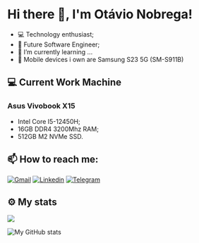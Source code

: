 # Hi there 👋, I'm Otávio Nobrega!

- 💻 Technology enthusiast;
- 🔭 Future Software Engineer;
- 🌱 I’m currently learning ...
- 📱 Mobile devices i own are Samsung S23 5G (SM-S911B)

## 💻 Current Work Machine
### Asus Vivobook X15
- Intel Core I5-12450H;
- 16GB DDR4 3200Mhz RAM;
- 512GB M2 NVMe SSD.

## 📫 How to reach me:
[![Gmail](https://img.shields.io/badge/Gmail-D14836?style=for-the-badge&logo=gmail&logoColor=FFFFFF&label=)](mailto:otavio.nobregadas@gmail.com)
[![Linkedin](https://img.shields.io/badge/linkedin-%231E77B5.svg?&style=for-the-badge&logo=linkedin&logoColor=FFFFFF&label=)](https://linkedin.com/in/otávio-nobrega-800b85293/)
[![Telegram](https://img.shields.io/badge/Telegram-2CA5E0.svg?style=for-the-badge&logo=telegram&logoColor=FFFFFF&label=)](https://t.me/nobregaX)

## ⚙️ My stats
<img src="https://komarev.com/ghpvc/?username=nobregaX">

![My GitHub stats](https://github-readme-stats-eight-theta.vercel.app/api?username=nobregaX&show_icons=true&include_all_commits=true&count_private=true&theme=midnight-purple)
